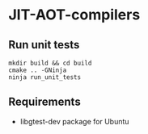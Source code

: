 # JIT-AOT-compilers

## Run unit tests

```shell
mkdir build && cd build
cmake .. -GNinja
ninja run_unit_tests
```
## Requirements
  - libgtest-dev package for Ubuntu
